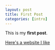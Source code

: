 ```yaml
---
layout: post
title: First Post
categories: [intro]
---
```


This is my **first post**.

[Here's a website I like](http://seriouseats.com)

